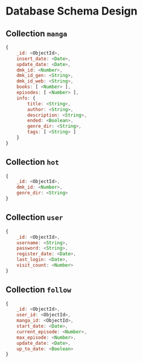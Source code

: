 # Database Schema Design

## Collection `manga`

``` js
{
    _id: <ObjectId>,
    insert_date: <Date>,
    update_date: <Date>,
    dmk_id: <Number>,
    dmk_id_gen: <String>,
    dmk_id_web: <String>,
    books: [ <Number> ],
    episodes: [ <Number> ],
    info: {
        title: <String>,
        author: <String>,
        description: <String>,
        ended: <Boolean>,
        genre_dir: <String>,
        tags: [ <String> ]
    }
}
```

## Collection `hot`

``` js
{
    _id: <ObjectId>,
    dmk_id: <Number>,
    genre_dir: <String>
}
```

## Collection `user`

``` js
{
    _id: <ObjectId>,
    username: <String>,
    password: <String>,
    register_date: <Date>,
    last_login: <Date>,
    visit_count: <Number>
}
```

## Collection `follow`

``` js
{
    _id: <ObjectId>,
    user_id: <ObjectId>,
    manga_id: <ObjectId>,
    start_date: <Date>,
    current_episode: <Number>,
    max_episode: <Number>,
    update_date: <Date>,
    up_to_date: <Boolean>
}
```
